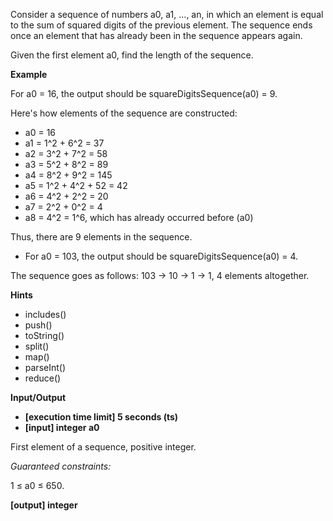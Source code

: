 Consider a sequence of numbers a0, a1, ..., an, in which an element is equal to the sum of squared digits of the previous element. The sequence ends once an element that has already been in the sequence appears again.

Given the first element a0, find the length of the sequence.

**Example**

For a0 = 16, the output should be
squareDigitsSequence(a0) = 9.

Here's how elements of the sequence are constructed:

- a0 = 16
- a1 = 1^2 + 6^2 = 37
- a2 = 3^2 + 7^2 = 58
- a3 = 5^2 + 8^2 = 89
- a4 = 8^2 + 9^2 = 145
- a5 = 1^2 + 4^2 + 52 = 42
- a6 = 4^2 + 2^2 = 20
- a7 = 2^2 + 0^2 = 4
- a8 = 4^2 = 1^6, which has already occurred before (a0)

Thus, there are 9 elements in the sequence.

- For a0 = 103, the output should be
  squareDigitsSequence(a0) = 4.

The sequence goes as follows: 103 -> 10 -> 1 -> 1, 4 elements altogether.

**Hints**

- includes()
- push()
- toString()
- split()
- map()
- parseInt()
- reduce()

**Input/Output**

- **[execution time limit] 5 seconds (ts)**
- **[input] integer a0**

First element of a sequence, positive integer.

_Guaranteed constraints:_

1 ≤ a0 ≤ 650.

**[output] integer**
